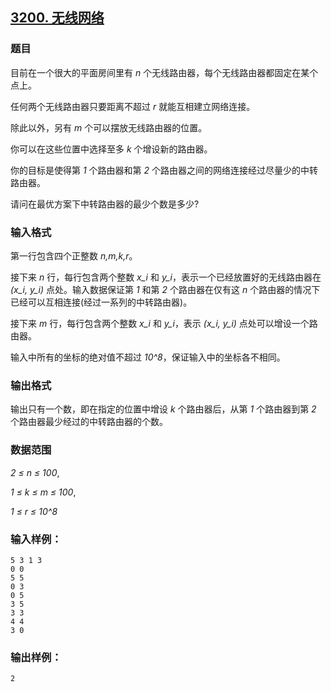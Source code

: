 ## [3200. 无线网络](https://www.acwing.com/problem/content/3203/)

### 题目

目前在一个很大的平面房间里有 *n* 个无线路由器，每个无线路由器都固定在某个点上。

任何两个无线路由器只要距离不超过 *r* 就能互相建立网络连接。

除此以外，另有 *m* 个可以摆放无线路由器的位置。

你可以在这些位置中选择至多 *k* 个增设新的路由器。

你的目标是使得第 *1* 个路由器和第 *2* 个路由器之间的网络连接经过尽量少的中转路由器。

请问在最优方案下中转路由器的最少个数是多少?

### 输入格式

第一行包含四个正整数 *n,m,k,r*。

接下来 *n* 行，每行包含两个整数 *x_i* 和 *y_i*，表示一个已经放置好的无线路由器在 *(x_i, y_i)* 点处。输入数据保证第 *1* 和第 *2* 个路由器在仅有这 *n* 个路由器的情况下已经可以互相连接(经过一系列的中转路由器)。

接下来 *m* 行，每行包含两个整数 *x_i* 和 *y_i*，表示 *(x_i, y_i)* 点处可以增设一个路由器。

输入中所有的坐标的绝对值不超过 *10^8*，保证输入中的坐标各不相同。

### 输出格式

输出只有一个数，即在指定的位置中增设 *k* 个路由器后，从第 *1* 个路由器到第 *2* 个路由器最少经过的中转路由器的个数。

### 数据范围

*2 ≤ n ≤ 100*,

*1 ≤ k ≤ m ≤ 100*,

*1 ≤ r ≤ 10^8*

### 输入样例：

```
5 3 1 3
0 0
5 5
0 3
0 5
3 5
3 3
4 4
3 0
```

### 输出样例：

```
2
```
